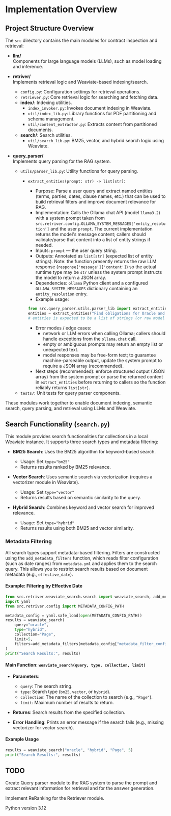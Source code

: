 
# Implementation Overview 


## Project Structure Overview

The `src` directory contains the main modules for contract inspection and retrieval:

- **llm/**  
	Components for large language models (LLMs), such as model loading and inference.

- **retriver/**  
	Implements retrieval logic and Weaviate-based indexing/search.
	- `config.py`: Configuration settings for retrieval operations.
	- `retriever.py`: Core retrieval logic for searching and fetching data.
	- **index/**: Indexing utilities.
		- `index_invoker.py`: Invokes document indexing in Weaviate.
		- `util/index_lib.py`: Library functions for PDF partitioning and schema management.
		- `util/content_extractor.py`: Extracts content from partitioned documents.
	- **search/**: Search utilities.
		- `util/search_lib.py`: BM25, vector, and hybrid search logic using Weaviate.

- **query_parser/**  
	Implements query parsing for the RAG system.
	- `utils/parser_lib.py`: Utility functions for query parsing.
		- `extract_entities(prompt: str) -> list[str]`:
			- Purpose: Parse a user query and extract named entities (terms, parties, dates, clause names, etc.) that can be used to build retrieval filters and improve document relevance for RAG.
			- Implementation: Calls the Ollama chat API (model `llama3.2`) with a system prompt taken from `src.retriver.config.OLLAMA_SYSTEM_MESSAGES['entity_resolution']` and the user `prompt`. The current implementation returns the model's message content; callers should validate/parse that content into a list of entity strings if needed.
			- Inputs: `prompt` — the user query string.
			- Outputs: Annotated as `list[str]` (expected list of entity strings). Note: the function presently returns the raw LLM response (`response['message']['content']`) so the actual runtime type may be `str` unless the system prompt instructs the model to return a JSON array.
			- Dependencies: `ollama` Python client and a configured `OLLAMA_SYSTEM_MESSAGES` dictionary containing an `entity_resolution` entry.
			- Example usage:

			```python
			from src.query_parser.utils.parser_lib import extract_entities
			entities = extract_entities("Find obligations for Oracle and the vendor related to data retention")
			# entities is expected to be a list of strings (or raw model content that should be parsed)
			```

			- Error modes / edge cases:
				- network or LLM errors when calling Ollama; callers should handle exceptions from the `ollama.chat` call.
				- empty or ambiguous prompts may return an empty list or unexpected text.
				- model responses may be free-form text; to guarantee machine-parseable output, update the system prompt to require a JSON array (recommended).
			- Next steps (recommended): enforce structured output (JSON array) from the system prompt or parse the returned content in `extract_entities` before returning to callers so the function reliably returns `list[str]`.
	- `tests/`: Unit tests for query parser components.

These modules work together to enable document indexing, semantic search, query parsing, and retrieval using LLMs and Weaviate.

## Search Functionality (`search.py`)


This module provides search functionalities for collections in a local Weaviate instance. It supports three search types and metadata filtering:


- **BM25 Search**: Uses the BM25 algorithm for keyword-based search.
	- Usage: Set `type="bm25"`
	- Returns results ranked by BM25 relevance.

- **Vector Search**: Uses semantic search via vectorization (requires a vectorizer module in Weaviate).
	- Usage: Set `type="vector"`
	- Returns results based on semantic similarity to the query.

- **Hybrid Search**: Combines keyword and vector search for improved relevance.
	- Usage: Set `type="hybrid"`
	- Returns results using both BM25 and vector similarity.

### Metadata Filtering

All search types support metadata-based filtering. Filters are constructed using the `add_metadata_filters` function, which reads filter configuration (such as date ranges) from `metadata.yml` and applies them to the search query. This allows you to restrict search results based on document metadata (e.g., `effective_date`).

#### Example: Filtering by Effective Date

```python
from src.retriver.weaviate_search.search import weaviate_search, add_metadata_filters
import yaml
from src.retriver.config import METADATA_CONFIG_PATH

metadata_config = yaml.safe_load(open(METADATA_CONFIG_PATH))
results = weaviate_search(
	query="oracle",
	type="hybrid",
	collection="Page",
	limit=5,
	filters=add_metadata_filters(metadata_config["metadata_filter_config"])
)
print("Search Results:", results)
```

#### Main Function: `weaviate_search(query, type, collection, limit)`

- **Parameters**:
	- `query`: The search string.
	- `type`: Search type (`bm25`, `vector`, or `hybrid`).
	- `collection`: The name of the collection to search (e.g., `"Page"`).
	- `limit`: Maximum number of results to return.

- **Returns**: Search results from the specified collection.

- **Error Handling**: Prints an error message if the search fails (e.g., missing vectorizer for vector search).

#### Example Usage

```python
results = weaviate_search("oracle", "hybrid", "Page", 5)
print("Search Results:", results)
```

## TODO

Create Query parser module to the RAG system to parse the prompt and extract relevant information for retrieval and for the answer generation.

Implement ReRanking for the Retriever module.

Python version 3.12